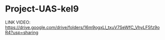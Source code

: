 # Project-UAS-kel9

LINK VIDEO: https://drive.google.com/drive/folders/16m9ogxLl_txuV7SeWfC_VhyLF5fz9oR4?usp=sharing
